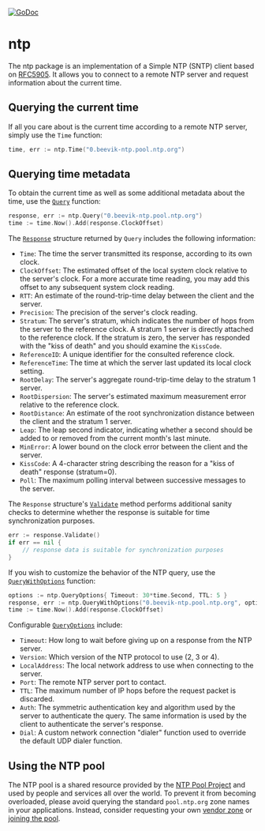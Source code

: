 [![GoDoc](https://godoc.org/github.com/beevik/ntp?status.svg)](https://godoc.org/github.com/beevik/ntp)

ntp
===

The ntp package is an implementation of a Simple NTP (SNTP) client based on
[RFC5905](https://tools.ietf.org/html/rfc5905). It allows you to connect to
a remote NTP server and request information about the current time.


## Querying the current time

If all you care about is the current time according to a remote NTP server,
simply use the `Time` function:
```go
time, err := ntp.Time("0.beevik-ntp.pool.ntp.org")
```


## Querying time metadata

To obtain the current time as well as some additional metadata about the time,
use the [`Query`](https://godoc.org/github.com/beevik/ntp#Query) function:
```go
response, err := ntp.Query("0.beevik-ntp.pool.ntp.org")
time := time.Now().Add(response.ClockOffset)
```

The [`Response`](https://godoc.org/github.com/beevik/ntp#Response) structure
returned by `Query` includes the following information:
* `Time`: The time the server transmitted its response, according to its own
  clock.
* `ClockOffset`: The estimated offset of the local system clock relative to
  the server's clock. For a more accurate time reading, you may add this
  offset to any subsequent system clock reading.
* `RTT`: An estimate of the round-trip-time delay between the client and the
  server.
* `Precision`: The precision of the server's clock reading.
* `Stratum`: The server's stratum, which indicates the number of hops from the
  server to the reference clock. A stratum 1 server is directly attached to
  the reference clock. If the stratum is zero, the server has responded with
  the "kiss of death" and you should examine the `KissCode`.
* `ReferenceID`: A unique identifier for the consulted reference clock.
* `ReferenceTime`: The time at which the server last updated its local clock setting.
* `RootDelay`: The server's aggregate round-trip-time delay to the stratum 1 server.
* `RootDispersion`: The server's estimated maximum measurement error relative
  to the reference clock.
* `RootDistance`: An estimate of the root synchronization distance between the
  client and the stratum 1 server.
* `Leap`: The leap second indicator, indicating whether a second should be
  added to or removed from the current month's last minute.
* `MinError`: A lower bound on the clock error between the client and the
  server.
* `KissCode`: A 4-character string describing the reason for a "kiss of death"
  response (stratum=0).
* `Poll`: The maximum polling interval between successive messages to the
  server.

The `Response` structure's [`Validate`](https://godoc.org/github.com/beevik/ntp#Response.Validate)
method performs additional sanity checks to determine whether the response is
suitable for time synchronization purposes.
```go
err := response.Validate()
if err == nil {
    // response data is suitable for synchronization purposes
}
```

If you wish to customize the behavior of the NTP query, use the
[`QueryWithOptions`](https://godoc.org/github.com/beevik/ntp#QueryWithOptions)
function:
```go
options := ntp.QueryOptions{ Timeout: 30*time.Second, TTL: 5 }
response, err := ntp.QueryWithOptions("0.beevik-ntp.pool.ntp.org", options)
time := time.Now().Add(response.ClockOffset)
```

Configurable [`QueryOptions`](https://godoc.org/github.com/beevik/ntp#QueryOptions)
include:
* `Timeout`: How long to wait before giving up on a response from the NTP
  server.
* `Version`: Which version of the NTP protocol to use (2, 3 or 4).
* `LocalAddress`: The local network address to use when connecting to the
  server.
* `Port`: The remote NTP server port to contact.
* `TTL`: The maximum number of IP hops before the request packet is discarded.
* `Auth`: The symmetric authentication key and algorithm used by the server to
  authenticate the query. The same information is used by the client to
  authenticate the server's response.
* `Dial`: A custom network connection "dialer" function used to override the
  default UDP dialer function.

## Using the NTP pool

The NTP pool is a shared resource provided by the [NTP Pool
Project](https://www.pool.ntp.org/en/) and used by people and services all
over the world. To prevent it from becoming overloaded, please avoid querying
the standard `pool.ntp.org` zone names in your applications. Instead, consider
requesting your own [vendor zone](http://www.pool.ntp.org/en/vendors.html) or
[joining the pool](http://www.pool.ntp.org/join.html).
